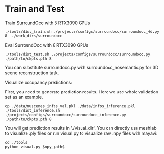 # Train and Test

Train SurroundOcc with 8 RTX3090 GPUs 
```
./tools/dist_train.sh ./projects/configs/surroundocc/surroundocc_4d.py 8  ./work_dirs/surroundocc
```

Eval SurroundOcc with 8 RTX3090 GPUs
```
./tools/dist_test.sh ./projects/configs/surroundocc/surroundocc.py ./path/to/ckpts.pth 8
```
You can substitute surroundocc.py with surroundocc_nosemantic.py for 3D scene reconstruction task.

Visualize occupancy predictions:

First, you need to generate prediction results. Here we use whole validation set as an example.
```
cp ./data/nuscenes_infos_val.pkl ./data/infos_inference.pkl
./tools/dist_inference.sh ./projects/configs/surroundocc/surroundocc_inference.py ./path/to/ckpts.pth 8
```
You will get prediction results in './visual_dir'. You can directly use meshlab to visualize .ply files or run visual.py to visualize raw .npy files with mayavi:
```
cd ./tools
python visual.py $npy_path$
```
